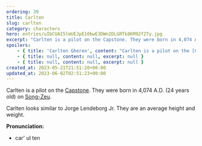 ```yaml
---
ordering: 39
title: Carlten
slug: carlten
category: characters
hero: entries/uIbCUAI5lmUEJpE10bwE3DWn2DLGRTk8KM92f2Ty.jpg
excerpt: "Carlten is a pilot on the Capstone. They were born in 4,074 A.D. (24 years old) on Song-Zeu.\nCarlten..."
spoilers:
    - { title: 'Carlten Gheren', content: "Carlten is a pilot on the [Capstone](/category/spaceships/capstone). They were born in 4,074 A.D. (24 years old) on [Song-Zeu](/category/planets-cities/song-zeu).\r\n\r\nCarlten looks similar to Jorge Lendeborg Jr. They are an average height and weight.\r\n\r\n**Pronunciation:**\r\n- car' ul ten\r\n- gay’ ren", excerpt: "Carlten is a pilot on the Capstone. They were born in 4,074 A.D. (24 years old) on Song-Zeu.\nCarlten..." }
    - { title: null, content: null, excerpt: null }
    - { title: null, content: null, excerpt: null }
created_at: 2023-05-21T21:51:20+00:00
updated_at: 2023-06-02T02:51:23+00:00
---
```

Carlten is a pilot on the [Capstone](/category/spaceships/capstone). They were born in 4,074 A.D. (24 years old) on [Song-Zeu](/category/planets-cities/song-zeu).

Carlten looks similar to Jorge Lendeborg Jr. They are an average height and weight.

**Pronunciation:**
- car' ul ten
